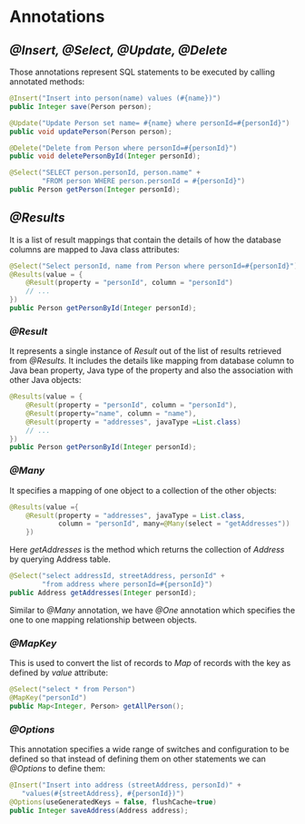 # Annotations

## _**@Insert, @Select, @Update, @Delete**_

Those annotations represent SQL statements to be executed by calling annotated methods:

```java
@Insert("Insert into person(name) values (#{name})")
public Integer save(Person person); 

@Update("Update Person set name= #{name} where personId=#{personId}")
public void updatePerson(Person person); 

@Delete("Delete from Person where personId=#{personId}")
public void deletePersonById(Integer personId); 

@Select("SELECT person.personId, person.name" + 
        "FROM person WHERE person.personId = #{personId}")
public Person getPerson(Integer personId);
```

## _**@Results**_ 

It is a list of result mappings that contain the details of how the database columns are mapped to Java class attributes:

```java
@Select("Select personId, name from Person where personId=#{personId}")
@Results(value = {  
    @Result(property = "personId", column = "personId")    
    // ...   
})
public Person getPersonById(Integer personId);
```

### _**@Result**_ 

It represents a single instance of _Result_ out of the list of results retrieved from _@Results._ It includes the details like mapping from database column to Java bean property, Java type of the property and also the association with other Java objects:

```java
@Results(value = {  
    @Result(property = "personId", column = "personId"),  
    @Result(property="name", column = "name"),  
    @Result(property = "addresses", javaType =List.class)     
    // ... 
})
public Person getPersonById(Integer personId);
```

### _**@Many**_ 

It specifies a mapping of one object to a collection of the other objects:

```java
@Results(value ={  
    @Result(property = "addresses", javaType = List.class, 
            column = "personId", many=@Many(select = "getAddresses"))
    })
```

Here _getAddresses_ is the method which returns the collection of _Address_ by querying Address table.

```java
@Select("select addressId, streetAddress, personId" + 
        "from address where personId=#{personId}")
public Address getAddresses(Integer personId);
```

Similar to _@Many_ annotation, we have _@One_ annotation which specifies the one to one mapping relationship between objects.

### _**@MapKey**_ 

This is used to convert the list of records to _Map_ of records with the key as defined by _value_ attribute:

```java
@Select("select * from Person")
@MapKey("personId")
public Map<Integer, Person> getAllPerson();
```

### _**@Options**_

This annotation specifies a wide range of switches and configuration to be defined so that instead of defining them on other statements we can _@Options_ to define them:

```java
@Insert("Insert into address (streetAddress, personId)" +
   "values(#{streetAddress}, #{personId})")
@Options(useGeneratedKeys = false, flushCache=true)
public Integer saveAddress(Address address);
```

